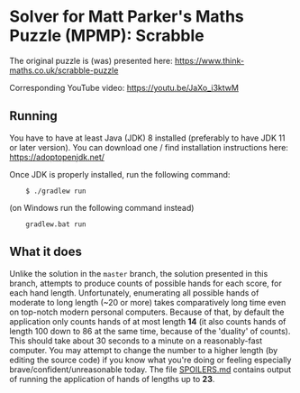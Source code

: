 # Solver for Matt Parker's Maths Puzzle (MPMP): Scrabble

The original puzzle is (was) presented here: https://www.think-maths.co.uk/scrabble-puzzle

Corresponding YouTube video: https://youtu.be/JaXo_i3ktwM

## Running

You have to have at least Java (JDK) 8 installed (preferably to have JDK 11 or later version). You can download
one / find installation instructions here: https://adoptopenjdk.net/

Once JDK is properly installed, run the following command:

```
    $ ./gradlew run
```

(on Windows run the following command instead)

```
    gradlew.bat run
```

## What it does

Unlike the solution in the `master` branch, the solution presented in this branch, attempts to produce counts of
possible hands for each score, for each hand length.  Unfortunately, enumerating all possible hands of moderate to long
length (~20 or more) takes comparatively long time even on top-notch modern personal computers.  Because of that, by
default the application only counts hands of at most length **14** (it also counts hands of length 100 down to 86 at the
same time, because of the 'duality' of counts).  This should take about 30 seconds to a minute on a reasonably-fast
computer.  You may attempt to change the number to a higher length (by editing the source code) if you know what you're
doing or feeling especially brave/confident/unreasonable today.  The file [SPOILERS.md](SPOILERS.md) contains output of
running the application of hands of lengths up to **23**.

